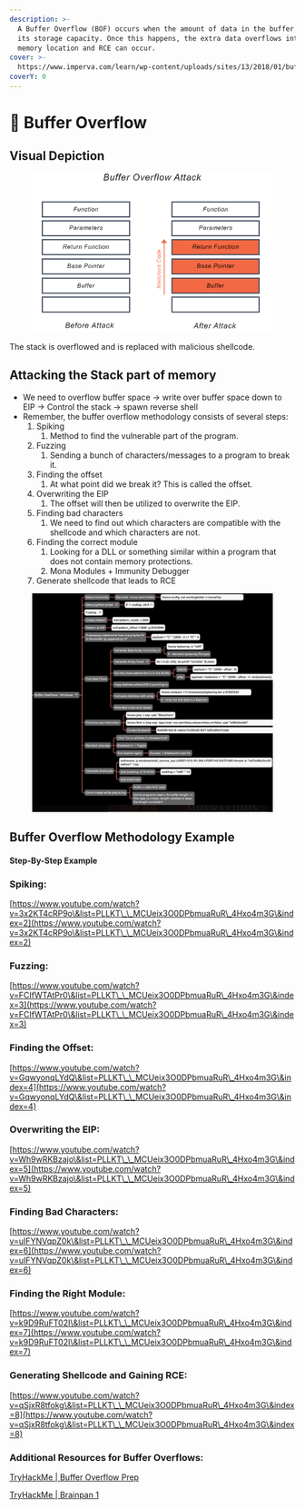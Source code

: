 ```yaml
---
description: >-
  A Buffer Overflow (BOF) occurs when the amount of data in the buffer exceeds
  its storage capacity. Once this happens, the extra data overflows into other
  memory location and RCE can occur.
cover: >-
  https://www.imperva.com/learn/wp-content/uploads/sites/13/2018/01/buffer-overflow.png
coverY: 0
---
```


# 🚰 Buffer Overflow

## Visual Depiction

<figure><img src=".gitbook/assets/Capture (4).PNG" alt=""><figcaption></figcaption></figure>

The stack is overflowed and is replaced with malicious shellcode.

## Attacking the Stack part of memory

* We need to overflow buffer space → write over buffer space down to EIP → Control the stack → spawn reverse shell
* Remember, the buffer overflow methodology consists of several steps:
  1. Spiking
     1. Method to find the vulnerable part of the program.
  2. Fuzzing
     1. Sending a bunch of characters/messages to a program to break it.
  3. Finding the offset
     1. At what point did we break it? This is called the offset.
  4. Overwriting the EIP
     1. The offset will then be utilized to overwrite the EIP.
  5. Finding bad characters
     1. We need to find out which characters are compatible with the shellcode and which characters are not.
  6. Finding the correct module
     1. Looking for a DLL or something similar within a program that does not contain memory protections.
     2. Mona Modules + Immunity Debugger
  7. Generate shellcode that leads to RCE

<figure><img src=".gitbook/assets/Capture (5).PNG" alt=""><figcaption></figcaption></figure>

## Buffer Overflow Methodology Example

#### Step-By-Step Example

### Spiking:

[https://www.youtube.com/watch?v=3x2KT4cRP9o\&list=PLLKT\_\_MCUeix3O0DPbmuaRuR\_4Hxo4m3G\&index=2](https://www.youtube.com/watch?v=3x2KT4cRP9o\&list=PLLKT\_\_MCUeix3O0DPbmuaRuR\_4Hxo4m3G\&index=2)

### Fuzzing:

[https://www.youtube.com/watch?v=FCIfWTAtPr0\&list=PLLKT\_\_MCUeix3O0DPbmuaRuR\_4Hxo4m3G\&index=3](https://www.youtube.com/watch?v=FCIfWTAtPr0\&list=PLLKT\_\_MCUeix3O0DPbmuaRuR\_4Hxo4m3G\&index=3)

### Finding the Offset:

[https://www.youtube.com/watch?v=GqwyonqLYdQ\&list=PLLKT\_\_MCUeix3O0DPbmuaRuR\_4Hxo4m3G\&index=4](https://www.youtube.com/watch?v=GqwyonqLYdQ\&list=PLLKT\_\_MCUeix3O0DPbmuaRuR\_4Hxo4m3G\&index=4)

### Overwriting the EIP:

[https://www.youtube.com/watch?v=Wh9wRKBzajo\&list=PLLKT\_\_MCUeix3O0DPbmuaRuR\_4Hxo4m3G\&index=5](https://www.youtube.com/watch?v=Wh9wRKBzajo\&list=PLLKT\_\_MCUeix3O0DPbmuaRuR\_4Hxo4m3G\&index=5)

### Finding Bad Characters:

[https://www.youtube.com/watch?v=uIFYNVqpZ0k\&list=PLLKT\_\_MCUeix3O0DPbmuaRuR\_4Hxo4m3G\&index=6](https://www.youtube.com/watch?v=uIFYNVqpZ0k\&list=PLLKT\_\_MCUeix3O0DPbmuaRuR\_4Hxo4m3G\&index=6)

### Finding the Right Module:

[https://www.youtube.com/watch?v=k9D9RuFT02I\&list=PLLKT\_\_MCUeix3O0DPbmuaRuR\_4Hxo4m3G\&index=7](https://www.youtube.com/watch?v=k9D9RuFT02I\&list=PLLKT\_\_MCUeix3O0DPbmuaRuR\_4Hxo4m3G\&index=7)

### Generating Shellcode and Gaining RCE:

[https://www.youtube.com/watch?v=qSjxR8tfokg\&list=PLLKT\_\_MCUeix3O0DPbmuaRuR\_4Hxo4m3G\&index=8](https://www.youtube.com/watch?v=qSjxR8tfokg\&list=PLLKT\_\_MCUeix3O0DPbmuaRuR\_4Hxo4m3G\&index=8)

### Additional Resources for Buffer Overflows:

[TryHackMe | Buffer Overflow Prep](https://tryhackme.com/room/bufferoverflowprep)

[TryHackMe | Brainpan 1](https://tryhackme.com/room/brainpan)
